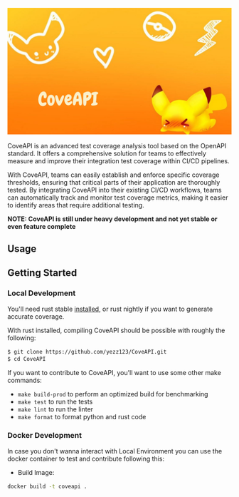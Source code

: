 ![Cover](docs/img/cover.png)

CoveAPI is an advanced test coverage analysis tool based on the OpenAPI standard. It offers a comprehensive solution for teams to effectively measure and improve their integration test coverage within CI/CD pipelines.

With CoveAPI, teams can easily establish and enforce specific coverage thresholds, ensuring that critical parts of their application are thoroughly tested. By integrating CoveAPI into their existing CI/CD workflows, teams can automatically track and monitor test coverage metrics, making it easier to identify areas that require additional testing.

**NOTE: CoveAPI is still under heavy development and not yet stable or even feature complete**

## Usage

## Getting Started

### Local Development

You'll need rust stable [installed](https://rustup.rs/), or rust nightly if you want to generate accurate coverage.

With rust installed, compiling CoveAPI should be possible with roughly the following:

```bash
$ git clone https://github.com/yezz123/CoveAPI.git
$ cd CoveAPI
```

If you want to contribute to CoveAPI, you'll want to use some other make commands:

* `make build-prod` to perform an optimized build for benchmarking
* `make test` to run the tests
* `make lint` to run the linter
* `make format` to format python and rust code

### Docker Development

In case you don't wanna interact with Local Environment you can use the docker container to test and contribute following this:

* Build Image:

```bash
docker build -t coveapi .
```
